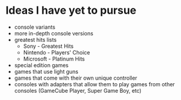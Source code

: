 # Ideas I have yet to pursue

- console variants
- more in-depth console versions
- greatest hits lists
  - Sony - Greatest Hits
  - Nintendo - Players' Choice
  - Microsoft - Platinum Hits
- special edition games
- games that use light guns
- games that come with their own unique controller
- consoles with adapters that allow them to play games from other consoles (GameCube Player, Super Game Boy, etc)
